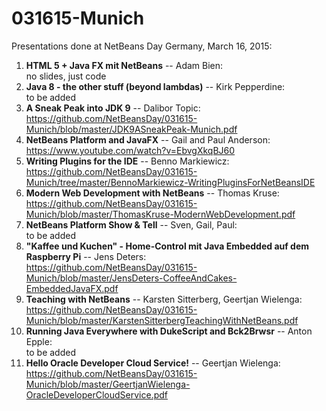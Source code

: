 # 031615-Munich

Presentations done at NetBeans Day Germany, March 16, 2015:

<ol>
<li><b>HTML 5 + Java FX mit NetBeans</b> -- Adam Bien:<br/>
no slides, just code
</li>
<li><b>Java 8 - the other stuff (beyond lambdas)</b> -- Kirk Pepperdine:<br/>
to be added
</li>
<li><b>A Sneak Peak into JDK 9</b> -- Dalibor Topic:<br/>
<a href="https://github.com/NetBeansDay/031615-Munich/blob/master/JDK9ASneakPeak-Munich.pdf">https://github.com/NetBeansDay/031615-Munich/blob/master/JDK9ASneakPeak-Munich.pdf</a>
</li>
<li><b>NetBeans Platform and JavaFX</b> -- Gail and Paul Anderson:
<br/><a href="https://www.youtube.com/watch?v=EbvgXkqBJ60">https://www.youtube.com/watch?v=EbvgXkqBJ60</a>
</li>
<li><b>Writing Plugins for the IDE</b> -- Benno Markiewicz:<br/>
<a href="https://github.com/NetBeansDay/031615-Munich/tree/master/BennoMarkiewicz-WritingPluginsForNetBeansIDE">https://github.com/NetBeansDay/031615-Munich/tree/master/BennoMarkiewicz-WritingPluginsForNetBeansIDE</a>
</li>
<li><b>Modern Web Development with NetBeans</b> -- Thomas Kruse:<br/>
<a href="https://github.com/NetBeansDay/031615-Munich/blob/master/ThomasKruse-ModernWebDevelopment.pdf">https://github.com/NetBeansDay/031615-Munich/blob/master/ThomasKruse-ModernWebDevelopment.pdf</a>
</li>
<li><b>NetBeans Platform Show & Tell</b> -- Sven, Gail, Paul:<br/>
to be added
</li>
<li><b>"Kaffee und Kuchen" - Home-Control mit Java Embedded auf dem Raspberry Pi</b> -- Jens Deters:<br/>
<a href="https://github.com/NetBeansDay/031615-Munich/blob/master/JensDeters-CoffeeAndCakes-EmbeddedJavaFX.pdf">https://github.com/NetBeansDay/031615-Munich/blob/master/JensDeters-CoffeeAndCakes-EmbeddedJavaFX.pdf</a>
</li>
<li><b>Teaching with NetBeans</b> -- Karsten Sitterberg, Geertjan Wielenga:<br/>
<a href="https://github.com/NetBeansDay/031615-Munich/blob/master/KarstenSitterbergTeachingWithNetBeans.pdf">https://github.com/NetBeansDay/031615-Munich/blob/master/KarstenSitterbergTeachingWithNetBeans.pdf</a>
</li>
<li><b>Running Java Everywhere with DukeScript and Bck2Brwsr</b> -- Anton Epple:<br/>
to be added
</li>
<li><b>Hello Oracle Developer Cloud Service!</b> -- Geertjan Wielenga:<br/>
<a href="https://github.com/NetBeansDay/031615-Munich/blob/master/GeertjanWielenga-OracleDeveloperCloudService.pdf">https://github.com/NetBeansDay/031615-Munich/blob/master/GeertjanWielenga-OracleDeveloperCloudService.pdf</a>
</li>
</ol>

